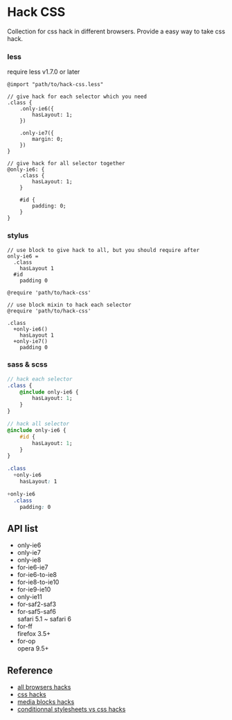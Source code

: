 # Hack CSS

Collection for css hack in different browsers. Provide a easy way to take css hack.

### less

require less v1.7.0 or later

```less
@import "path/to/hack-css.less"

// give hack for each selector which you need
.class {
    .only-ie6({
        hasLayout: 1;
    })

    .only-ie7({
        margin: 0;
    })
}

// give hack for all selector together
@only-ie6: {
    .class {
        hasLayout: 1;
    }

    #id {
        padding: 0;
    }
}
```

### stylus

```stylus
// use block to give hack to all, but you should require after
only-ie6 = 
  .class 
    hasLayout 1
  #id
    padding 0

@require 'path/to/hack-css'
```

```stylus
// use block mixin to hack each selector
@require 'path/to/hack-css'

.class
  +only-ie6()
    hasLayout 1
  +only-ie7()
    padding 0
```

### sass & scss

```sass
// hack each selector
.class {
    @include only-ie6 {
        hasLayout: 1;
    }
}

// hack all selector
@include only-ie6 {
    #id {
        hasLayout: 1;
    }
}
```

```scss
.class
  +only-ie6
    hasLayout: 1

+only-ie6
  .class 
    padding: 0
```

## API list

- only-ie6
- only-ie7
- only-ie8
- for-ie6-ie7
- for-ie6-to-ie8
- for-ie8-to-ie10
- for-ie9-ie10
- only-ie11
- for-saf2-saf3
- for-saf5-saf6  
  safari 5.1 ~ safari 6
- for-ff  
  firefox 3.5+
- for-op  
  opera 9.5+

## Reference

- [all browsers hacks](http://browserhacks.com/)  
- [css hacks](http://www.paulirish.com/2009/browser-specific-css-hacks/)  
- [media blocks hacks](http://keithclark.co.uk/articles/moving-ie-specific-css-into-media-blocks/) 
- [conditionnal stylesheets vs css hacks](http://www.paulirish.com/2008/conditional-stylesheets-vs-css-hacks-answer-neither/)  
